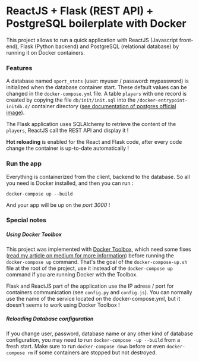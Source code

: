 # ReactJS + Flask (REST API) + PostgreSQL boilerplate with Docker

This project allows to run a quick application with ReactJS (Javascript front-end), Flask (Python backend) and PostgreSQL (relational database) by running it on Docker containers.

### Features

A database named `sport_stats` (user: myuser / password: mypassword) is initialized when the database container start. These default values can be changed in the `docker-compose.yml` file.
A table `players` with one record is created by copying the file `db/init/init.sql` into the `/docker-entrypoint-initdb.d/` container directory ([see documentation of postgres official image](https://hub.docker.com/_/postgres/)).

The Flask application uses SQLAlchemy to retrieve the content of the `players`, ReactJS call the REST API and display it !

**Hot reloading** is enabled for the React and Flask code, after every code change the container is up-to-date automatically !

### Run the app

Everything is containerized from the client, backend to the database. So all you need is Docker installed, and then you can run :

```
docker-compose up --build
```

And your app will be up on the *port 3000* !

### Special notes

##### Using Docker Toolbox

This project was implemented with [Docker Toolbox](https://docs.docker.com/toolbox/toolbox_install_windows/), which need some fixes ([read my article on medium for more information](https://medium.com/@thimblot/using-docker-on-windows-without-hyper-v-troubleshooting-tips-2949587f796a)) before running the `docker-compose up` command.
That's the goal of the `docker-compose-up.sh` file at the root of the project, use it instead of the `docker-compose up` command if you are running Docker with the Toolbox.

Flask and ReactJS part of the application use the IP adress / port for containers communication (see `config.py` and `config.js`). 
You can normally use the name of the service located on the docker-compose.yml, but it doesn't seems to work using Docker Toolbox !

##### Reloading Database configuration

If you change user, password, database name or any other kind of database configuration, you may need to run 
`docker-compose -up --build` from a fresh start. Make sure to run `docker-compose down` before or even `docker-compose rm` if some containers are stopped but not destroyed.